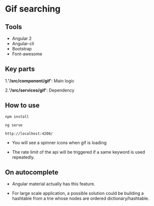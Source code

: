 # Gif searching

## Tools

- Angular 2
- Angular-cli
- Bootstrap
- Font-awesome

## Key parts

1.**'/src/component/gif'**:  Main logic
  
2.**'/src/services/gif'**:  Dependency

## How to use

 ```
 npm install
 
 ```

  ```
  ng serve
  
  ```

  ```
  http://localhost:4200/
 
   ```
 

- You will see a spinner icons when gif is loading

- The rate limit of the api will be triggered if a same keyword is used repeatedly.


## On autocomplete

- Angular material actually has this feature.

- For large scale application, a possible solution could be building a hashtable from a trie whose nodes are ordered dictionary/hashtable.


